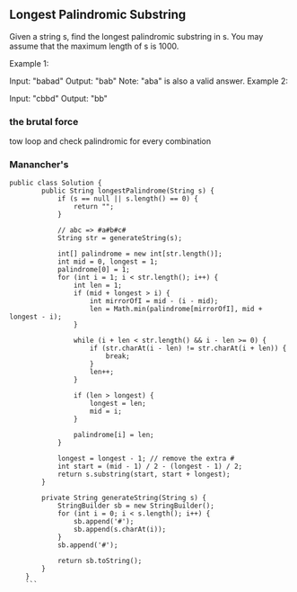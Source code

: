 
## Longest Palindromic Substring

Given a string s, find the longest palindromic substring in s. You may assume that the maximum length of s is 1000.

Example 1:

Input: "babad"
Output: "bab"
Note: "aba" is also a valid answer.
Example 2:

Input: "cbbd"
Output: "bb"


### the brutal force 
tow loop and check palindromic for every combination

### Manancher's 
```
public class Solution {
        public String longestPalindrome(String s) {
            if (s == null || s.length() == 0) {
                return "";
            }
                    
            // abc => #a#b#c#
            String str = generateString(s);
                    
            int[] palindrome = new int[str.length()];
            int mid = 0, longest = 1;
            palindrome[0] = 1;
            for (int i = 1; i < str.length(); i++) {
                int len = 1; 
                if (mid + longest > i) {
                    int mirrorOfI = mid - (i - mid);
                    len = Math.min(palindrome[mirrorOfI], mid + longest - i);
                }
                        
                while (i + len < str.length() && i - len >= 0) {
                    if (str.charAt(i - len) != str.charAt(i + len)) {
                        break;
                    }
                    len++;
                }
                        
                if (len > longest) {
                    longest = len;
                    mid = i;
                }
                        
                palindrome[i] = len;
            }
                    
            longest = longest - 1; // remove the extra #
            int start = (mid - 1) / 2 - (longest - 1) / 2;
            return s.substring(start, start + longest);
        }
                
        private String generateString(String s) {
            StringBuilder sb = new StringBuilder();
            for (int i = 0; i < s.length(); i++) {
                sb.append('#');
                sb.append(s.charAt(i));
            }
            sb.append('#');
                    
            return sb.toString();
        }
    }
    ```